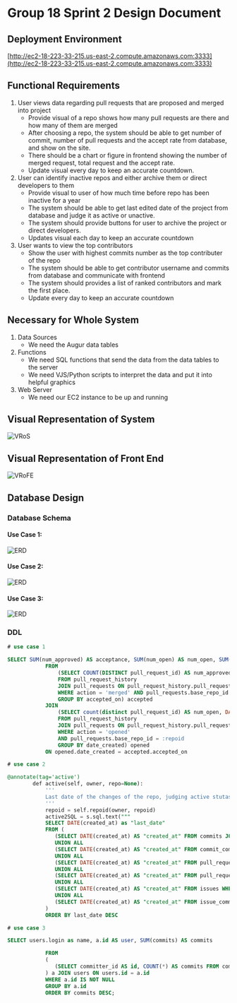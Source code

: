 # Group 18 Sprint 2 Design Document

## Deployment Environment

[http://ec2-18-223-33-215.us-east-2.compute.amazonaws.com:3333](http://ec2-18-223-33-215.us-east-2.compute.amazonaws.com:3333)

## Functional Requirements

1. User views data regarding pull requests that are proposed and merged into project
	- Provide visual of a repo shows how many pull requests are there and how many of them are merged
	- After choosing a repo, the system should be able to get number of commit, number of pull requests and the accept rate from database, and show on the site.
	- There should be a chart or figure in frontend showing the number of merged request, total request and the accept rate. 
	- Update visual every day to keep an accurate countdown.
2. User can identify inactive repos and either archive them or direct developers to them
	- Provide visual to user of how much time before repo has been inactive for a year
	- The system should be able to get last edited date of the project from database and judge it as active or unactive.
	- The system should provide buttons for user to archive the project or direct developers.
	- Updates visual each day to keep an accurate countdown
3. User wants to view the top contributors
  	- Show the user with highest commits number as the top contributer of the repo
	- The system should be able to get contributor username and commits from database and communicate with frontend
	- The system should provides a list of ranked contributors and mark the first place.
  	- Update every day to keep an accurate countdown
	
## Necessary for Whole System

1. Data Sources
	- We need the Augur data tables
2. Functions
	- We need SQL functions that send the data from the data tables to the server
	- We need VJS/Python scripts to interpret the data and put it into helpful graphics
3. Web Server
	- We need our EC2 instance to be up and running

## Visual Representation of System

![VRoS](VRoS.png)

## Visual Representation of Front End

![VRoFE](VRoFE.png)

## Database Design

### Database Schema
#### Use Case 1:

![ERD](1.png)

#### Use Case 2:

![ERD](2.png)

#### Use Case 3:

![ERD](3.png)

### DDL

```SQL
# use case 1

SELECT SUM(num_approved) AS acceptance, SUM(num_open) AS num_open, SUM(CAST(num_approved AS DECIMAL))/SUM(CAST(num_open AS DECIMAL)) AS "rate"
            FROM
                (SELECT COUNT(DISTINCT pull_request_id) AS num_approved, DATE(pull_request_history.created_at) AS accepted_on
                FROM pull_request_history
                JOIN pull_requests ON pull_request_history.pull_request_id = pull_requests.id
                WHERE action = 'merged' AND pull_requests.base_repo_id = :repoid
                GROUP BY accepted_on) accepted
            JOIN
                (SELECT count(distinct pull_request_id) AS num_open, DATE(pull_request_history.created_at) AS date_created
                FROM pull_request_history
                JOIN pull_requests ON pull_request_history.pull_request_id = pull_requests.id
                WHERE action = 'opened'
                AND pull_requests.base_repo_id = :repoid
                GROUP BY date_created) opened
            ON opened.date_created = accepted.accepted_on

# use case 2

@annotate(tag='active')
        def active(self, owner, repo=None):
            '''
            Last date of the changes of the repo, judging active stutas by commits,commit_comments, pull_request, pull_request_comments, issues, issue_comments
            '''
            repoid = self.repoid(owner, repoid)
            active2SQL = s.sql.text("""
            SELECT DATE(created_at) as "last_date"
            FROM (
               (SELECT DATE(created_at) AS "created_at" FROM commits JOIN project_commits ON project_commits.commit_id = commit_comments.commit_id WHERE project_commits.project_id = :repoid))
               UNION ALL
               (SELECT DATE(created_at) AS "created_at" FROM commit_comments JOIN project_commits ON project_commits.commit_id = commit_comments.commit_id WHERE project_commits.project_id = :repoid)
               UNION ALL
               (SELECT DATE(created_at) AS "created_at" FROM pull_request_history JOIN pull_requests ON pull_requests.id = pull_request_history.id WHERE pull_request_history.action = 'opened' AND pull_requests.`base_repo_id` = :repoid)
               UNION ALL
               (SELECT DATE(created_at) AS "created_at" FROM pull_request_comments JOIN pull_requests ON pull_requests.base_commit_id = pull_request_comments.commit_id WHERE pull_requests.base_repo_id = :repoid)
               UNION ALL
               (SELECT DATE(created_at) AS "created_at" FROM issues WHERE issues.repo_id = :repoid)
               UNION ALL
               (SELECT DATE(created_at) AS "created_at" FROM issue_comments JOIN issues ON issue_comments.issue_id = issues.id WHERE issues.repo_id = :repoid)
            )
            ORDER BY last_date DESC

# use case 3

SELECT users.login as name, a.id AS user, SUM(commits) AS commits

            FROM
            (
               (SELECT committer_id AS id, COUNT(*) AS commits FROM commits INNER JOIN project_commits ON project_commits.commit_id = commits.id WHERE project_commits.project_id = :repoid GROUP BY commits.committer_id)
            ) a JOIN users ON users.id = a.id
            WHERE a.id IS NOT NULL
            GROUP BY a.id
            ORDER BY commits DESC;



```

